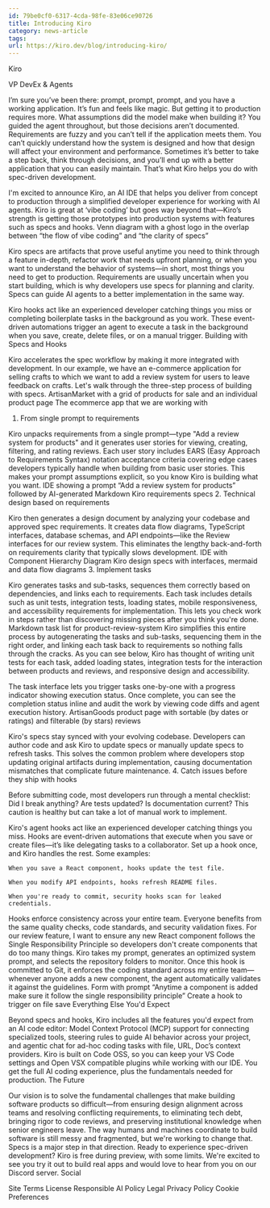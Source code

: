 ```yaml
---
id: 79be0cf0-6317-4cda-98fe-83e06ce90726
title: Introducing Kiro
category: news-article
tags: 
url: https://kiro.dev/blog/introducing-kiro/
---
```


Kiro


VP DevEx & Agents

I’m sure you’ve been there: prompt, prompt, prompt, and you have a working application. It’s fun and feels like magic. But getting it to production requires more. What assumptions did the model make when building it? You guided the agent throughout, but those decisions aren’t documented. Requirements are fuzzy and you can’t tell if the application meets them. You can’t quickly understand how the system is designed and how that design will affect your environment and performance. Sometimes it’s better to take a step back, think through decisions, and you’ll end up with a better application that you can easily maintain. That’s what Kiro helps you do with spec-driven development.

I'm excited to announce Kiro, an AI IDE that helps you deliver from concept to production through a simplified developer experience for working with AI agents. Kiro is great at ‘vibe coding’ but goes way beyond that—Kiro’s strength is getting those prototypes into production systems with features such as specs and hooks.
Venn diagram with a ghost logo in the overlap between “the flow of vibe coding” and “the clarity of specs”

Kiro specs are artifacts that prove useful anytime you need to think through a feature in-depth, refactor work that needs upfront planning, or when you want to understand the behavior of systems—in short, most things you need to get to production. Requirements are usually uncertain when you start building, which is why developers use specs for planning and clarity. Specs can guide AI agents to a better implementation in the same way.

Kiro hooks act like an experienced developer catching things you miss or completing boilerplate tasks in the background as you work. These event-driven automations trigger an agent to execute a task in the background when you save, create, delete files, or on a manual trigger.
Building with Specs and Hooks

Kiro accelerates the spec workflow by making it more integrated with development. In our example, we have an e-commerce application for selling crafts to which we want to add a review system for users to leave feedback on crafts. Let's walk through the three-step process of building with specs.
ArtisanMarket with a grid of products for sale and an individual product page
The ecommerce app that we are working with
1. From single prompt to requirements

Kiro unpacks requirements from a single prompt—type "Add a review system for products" and it generates user stories for viewing, creating, filtering, and rating reviews. Each user story includes EARS (Easy Approach to Requirements Syntax) notation acceptance criteria covering edge cases developers typically handle when building from basic user stories. This makes your prompt assumptions explicit, so you know Kiro is building what you want.
IDE showing a prompt “Add a review system for products” followed by AI-generated Markdown
Kiro requirements specs
2. Technical design based on requirements

Kiro then generates a design document by analyzing your codebase and approved spec requirements. It creates data flow diagrams, TypeScript interfaces, database schemas, and API endpoints—like the Review interfaces for our review system. This eliminates the lengthy back-and-forth on requirements clarity that typically slows development.
IDE with Component Hierarchy Diagram
Kiro design specs with interfaces, mermaid and data flow diagrams
3. Implement tasks

Kiro generates tasks and sub-tasks, sequences them correctly based on dependencies, and links each to requirements. Each task includes details such as unit tests, integration tests, loading states, mobile responsiveness, and accessibility requirements for implementation. This lets you check work in steps rather than discovering missing pieces after you think you're done.
Markdown task list for product-review-system
Kiro simplifies this entire process by autogenerating the tasks and sub-tasks, sequencing them in the right order, and linking each task back to requirements so nothing falls through the cracks. As you can see below, Kiro has thought of writing unit tests for each task, added loading states, integration tests for the interaction between products and reviews, and responsive design and accessibility.

The task interface lets you trigger tasks one-by-one with a progress indicator showing execution status. Once complete, you can see the completion status inline and audit the work by viewing code diffs and agent execution history.
ArtisanGoods product page with sortable (by dates or ratings) and filterable (by stars) reviews

Kiro's specs stay synced with your evolving codebase. Developers can author code and ask Kiro to update specs or manually update specs to refresh tasks. This solves the common problem where developers stop updating original artifacts during implementation, causing documentation mismatches that complicate future maintenance.
4. Catch issues before they ship with hooks

Before submitting code, most developers run through a mental checklist: Did I break anything? Are tests updated? Is documentation current? This caution is healthy but can take a lot of manual work to implement.

Kiro's agent hooks act like an experienced developer catching things you miss. Hooks are event-driven automations that execute when you save or create files—it’s like delegating tasks to a collaborator. Set up a hook once, and Kiro handles the rest. Some examples:

    When you save a React component, hooks update the test file.

    When you modify API endpoints, hooks refresh README files.

    When you're ready to commit, security hooks scan for leaked credentials.

Hooks enforce consistency across your entire team. Everyone benefits from the same quality checks, code standards, and security validation fixes. For our review feature, I want to ensure any new React component follows the Single Responsibility Principle so developers don't create components that do too many things. Kiro takes my prompt, generates an optimized system prompt, and selects the repository folders to monitor. Once this hook is committed to Git, it enforces the coding standard across my entire team—whenever anyone adds a new component, the agent automatically validates it against the guidelines.
Form with prompt “Anytime a component is added make sure it follow the single responsibility principle”
Create a hook to trigger on file save
Everything Else You'd Expect

Beyond specs and hooks, Kiro includes all the features you'd expect from an AI code editor: Model Context Protocol (MCP) support for connecting specialized tools, steering rules to guide AI behavior across your project, and agentic chat for ad-hoc coding tasks with file, URL, Doc’s context providers. Kiro is built on Code OSS, so you can keep your VS Code settings and Open VSX compatible plugins while working with our IDE. You get the full AI coding experience, plus the fundamentals needed for production.
The Future

Our vision is to solve the fundamental challenges that make building software products so difficult—from ensuring design alignment across teams and resolving conflicting requirements, to eliminating tech debt, bringing rigor to code reviews, and preserving institutional knowledge when senior engineers leave. The way humans and machines coordinate to build software is still messy and fragmented, but we're working to change that. Specs is a major step in that direction. Ready to experience spec-driven development? Kiro is free during preview, with some limits. We're excited to see you try it out to build real apps and would love to hear from you on our Discord server.
Social

Site Terms
License
Responsible AI Policy
Legal
Privacy Policy
Cookie Preferences
